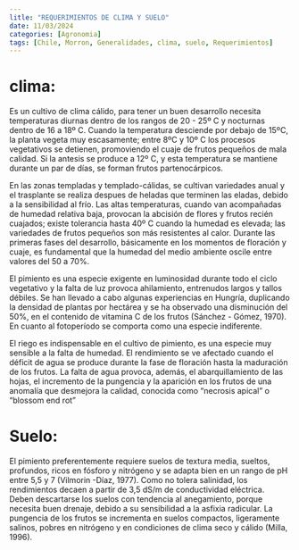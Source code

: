 ```yaml
---
litle: "REQUERIMIENTOS DE CLIMA Y SUELO"
date: 11/03/2024
categories: [Agronomia]
tags: [Chile, Morron, Generalidades, clima, suelo, Requerimientos]
---
```


# clima:

Es un cultivo de clima cálido, para tener un buen desarrollo necesita temperaturas diurnas dentro de los rangos de 20 - 25º C y nocturnas dentro de 16 a 18º C. Cuando la temperatura desciende por debajo de 15ºC, la planta vegeta muy escasamente; entre 8ºC y 10º C los procesos vegetativos se detienen, promoviendo el cuaje de frutos pequeños de mala calidad. Si la antesis se produce a 12º C, y esta temperatura se mantiene durante un par de días, se forman frutos partenocárpicos.

En las zonas templadas y templado-cálidas, se cultivan variedades anual y el trasplante se realiza despues de heladas que terminen las eladas, debido a la sensibilidad al frío. Las altas temperaturas, cuando van acompañadas de humedad relativa baja, provocan la abcisión de flores y frutos recién cuajados; existe tolerancia hasta 40º C cuando la humedad es elevada; las variedades de frutos pequeños son más resistentes al calor. Durante las primeras fases del desarrollo, básicamente en los momentos de floración y cuaje, es fundamental que la humedad del medio ambiente oscile entre valores del 50 a 70%.

El pimiento es una especie exigente en luminosidad durante todo el ciclo vegetativo y la falta de luz provoca ahilamiento, entrenudos largos y tallos débiles. Se han llevado a cabo algunas experiencias en Hungría, duplicando la densidad de plantas por hectárea y se ha observado una disminución del 50%, en el contenido de vitamina C de los frutos (Sánchez - Gómez, 1970). En cuanto al fotoperíodo se comporta como una especie indiferente.

El riego es indispensable en el cultivo de pimiento, es una especie muy sensible a la falta de humedad. El rendimiento se ve afectado cuando el déficit de agua se produce durante la fase de floración hasta la maduración de los frutos. La falta de agua provoca, además, el abarquillamiento de las hojas, el incremento de la pungencia y la aparición en los frutos de una anomalía que desmejora la calidad, conocida como “necrosis apical” o “blossom end rot”

# Suelo: 

El pimiento preferentemente requiere suelos de textura media, sueltos, profundos, ricos en fósforo y nitrógeno y se adapta bien en un rango de pH entre 5,5 y 7 (Vilmorin -Díaz, 1977). Como no tolera salinidad, los rendimientos decaen a partir de 3,5 dS/m de conductividad eléctrica. Deben descartarse los suelos con tendencia al anegamiento, porque necesita buen drenaje, debido a su sensibilidad a la asfixia radicular.
La pungencia de los frutos se incrementa en suelos compactos, ligeramente salinos, pobres en nitrógeno y en condiciones de clima seco y cálido (Milla, 1996).